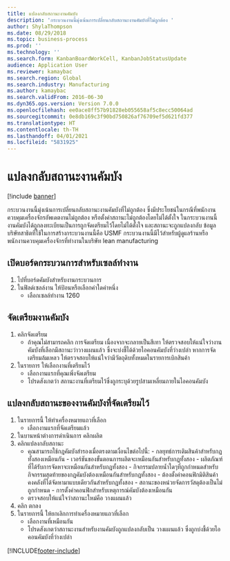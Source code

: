 ```yaml
---
title: แปลงกลับสถานะงานคัมบัง
description: 'กระบวนงานนี้มุ่งเน้นการเปลี่ยนกลับสถานะงานคัมบังที่ไม่ถูกต้อง '
author: ShylaThompson
ms.date: 08/29/2018
ms.topic: business-process
ms.prod: ''
ms.technology: ''
ms.search.form: KanbanBoardWorkCell, KanbanJobStatusUpdate
audience: Application User
ms.reviewer: kamaybac
ms.search.region: Global
ms.search.industry: Manufacturing
ms.author: kamaybac
ms.search.validFrom: 2016-06-30
ms.dyn365.ops.version: Version 7.0.0
ms.openlocfilehash: ee0ace8ff57b91828eb055658af5c8ecc50064ad
ms.sourcegitcommit: 0e8db169c3f90bd750826af76709ef5d621fd377
ms.translationtype: HT
ms.contentlocale: th-TH
ms.lasthandoff: 04/01/2021
ms.locfileid: "5831925"
---
```

# <a name="revert-kanban-job-status"></a>แปลงกลับสถานะงานคัมบัง

[!include [banner](../../includes/banner.md)]

กระบวนงานนี้มุ่งเน้นการเปลี่ยนกลับสถานะงานคัมบังที่ไม่ถูกต้อง  ซึ่งมีประโยชน์ในกรณีที่พนักงานควบคุมเครื่องจักรอัพเดตงานไม่ถูกต้อง หรือตั้งค่าสถานะไม่ถูกต้องโดยไม่ได้ตั้งใจ  ในกระบวนงานนี้ งานคัมบังได้ถูกลงทะเบียนเป็นการถูกจัดเตรียมไว้โดยไม่ได้ตั้งใจ และสถานะจะถูกแปลงกลับ  ข้อมูลบริษัทสาธิตที่ใช้ในการสร้างกระบวนงานนี้คือ USMF กระบวนงานนี้มีไว้สำหรับผู้ดูแลร้านหรือพนักงานควบคุมเครื่องจักรที่ทำงานในบริษัท lean manufacturing


## <a name="open-process-board-for-the-work-cell"></a>เปิดบอร์ดกระบวนการสำหรับเซลล์ทำงาน
1. ไปที่บอร์ดคัมบังสำหรับงานกระบวนการ
2. ในฟิลด์เซลล์งาน ให้ป้อนหรือเลือกค่าใดค่าหนึ่ง
    * เลือกเซลล์ทำงาน 1260  

## <a name="prepare-kanban-job"></a>จัดเตรียมงานคัมบัง
1. คลิกจัดเตรียม 
    * ถ้าคุณไม่สามารถคลิก การจัดเตรียม เนื่องจากจะกลายเป็นสีเทา ให้ตรวจสอบให้แน่ใจว่างานคัมบังที่เลือกมีสถานะว่าวางแผนแล้ว ซึ่งจะบ่งชี้ได้ด้วยไอคอนคัมบังที่ว่างเปล่า  หากการจัดเตรียมล้มเหลว ให้ตรวจสอบให้แน่ใจว่ามีวัตถุดิบทั้งหมดในรายการเบิกสินค้า  
2. ในรายการ ให้เลือกงานที่เตรียมไว้
    * เลือกงานแรกที่คุณเพิ่งจัดเตรียม  
    * โปรดสังเกตว่า สถานะงานที่เตรียมไว้ซึ่งถูกระบุด้วยรูปสามเหลี่ยมภายในไอคอนคัมบัง  

## <a name="revert-the-status-of-the-prepared-kanban-job"></a>แปลงกลับสถานะของงานคัมบังที่จัดเตรียมไว้
1. ในรายการนี้ ให้ทำเครื่องหมายแถวที่เลือก
    * เลือกงานแรกที่จัดเตรียมแล้ว  
2. ในบานหน้าต่างการดำเนินการ คลิกผลิต
3. คลิกแปลงกลับสถานะ
    * คุณสามารถใช้กฎคัมบังสำรองเมื่อตรงตามเงื่อนไขต่อไปนี้: - กลยุทธ์การเติมสินค้าสำหรับกฎทั้งสองเหมือนกัน  - เวอร์ชันของขั้นตอนการผลิตจะเหมือนกันสำหรับกฎทั้งสอง   - ผลิตภัณฑ์ที่ได้รับการจัดหาจะเหมือนกันสำหรับกฎทั้งสอง   - กิจกรรมปลายน้ำใดๆที่ถูกกำหนดสำหรับกิจกรรมสุดท้ายของกฎคัมบังต้องเหมือนกันสำหรับกฎทั้งสอง   - ต้องตั้งค่าคอนฟิกมิติสินค้าคงคลังที่ได้จัดหามาแบบเดียวกันสำหรับกฎทั้งสอง   - สถานะของหน่วยจัดการวัสดุต้องเป็นไม่ถูกกำหนด  - การตั้งค่าคอนฟิกสำหรับเหตุการณ์คัมบังต้องเหมือนกัน  
    * ตรวจสอบให้แน่ใจว่าสถานะใหม่คือ วางแผนแล้ว  
4. คลิก ตกลง
5. ในรายการนี้ ให้ยกเลิกการทำเครื่องหมายแถวที่เลือก
    * เลือกงานที่เหมือนกัน  
    * โปรดสังเกตว่าสถานะงานสำหรับงานคัมบังถูกแปลงกลับเป็น วางแผนแล้ว ซึ่งถูกบ่งชี้ด้วยไอคอนคัมบังที่ว่างเปล่า  



[!INCLUDE[footer-include](../../../includes/footer-banner.md)]